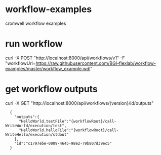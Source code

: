 # workflow-examples
cromwell workflow examples

# run workflow
curl -X POST "http://localhost:8000/api/workflows/v1" -F "workflowUrl=https://raw.githubusercontent.com/BGI-flexlab/workflow-examples/master/workflow_example.wdl"

# get workflow outputs
curl -X GET "http://localhost:8000/api/workflows/{version}/id/outputs"
```
  {
    "outputs":{
      "HelloWorld.testFile":"{workflowRoot}/call-WriteWorld/execution/test",
      "HelloWorld.helloFile":"{workflowRoot}/call-WriteHello/execution/stdout"
    },
    "id":"c1797ebe-0009-4645-98e2-79b807d39ec5"
  }
```
